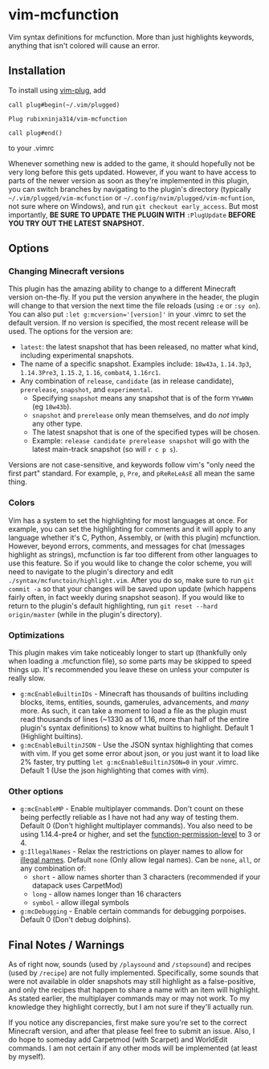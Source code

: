 # vim-mcfunction
Vim syntax definitions for mcfunction. More than just highlights keywords, anything that isn't colored will cause an error.

## Installation

To install using [vim-plug](https://github.com/junegunn/vim-plug), add
```
call plug#begin(~/.vim/plugged)

Plug rubixninja314/vim-mcfunction

call plug#end()
```
to your .vimrc

Whenever something new is added to the game, it should hopefully not be very long before this gets updated.
However, if you want to have access to parts of the newer version as soon as they're implemented in this plugin, you can switch branches by navigating to the plugin's directory (typically `~/.vim/plugged/vim-mcfunction` or `~/.config/nvim/plugged/vim-mcfuntion`, not sure where on Windows), and run `git checkout early_access`.
But most importantly, **BE SURE TO UPDATE THE PLUGIN WITH** `:PlugUpdate` **BEFORE YOU TRY OUT THE LATEST SNAPSHOT.**

## Options
### Changing Minecraft versions
This plugin has the amazing ability to change to a different Minecraft version on-the-fly.
If you put the version anywhere in the header, the plugin will change to that version the next time the file reloads (using `:e` or `:sy on`).
You can also put `:let g:mcversion='[version]'` in your .vimrc to set the default version.
If no version is specified, the most recent release will be used.
The options for the version are:
- `latest`: the latest snapshot that has been released, no matter what kind, including experimental snapshots.
- The name of a specific snapshot. Examples include: `18w43a`, `1.14.3p3`, `1.14.3Pre3`, `1.15.2`, `1.16`, `combat4`, `1.16rc1`.
- Any combination of `release`, `candidate` (as in release candidate), `prerelease`, `snapshot`, and `experimental`.
    - Specifying `snapshot` means any snapshot that is of the form `YYwWWn` (eg `18w43b`).
    - `snapshot` and `prerelease` only mean themselves, and do *not* imply any other type.
    - The latest snapshot that is one of the specified types will be chosen.
    - Example: `release candidate prerelease snapshot` will go with the latest main-track snapshot (so will `r c p s`).

Versions are not case-sensitive, and keywords follow vim's "only need the first part" standard.
For example, `p`, `Pre`, and `pReReLeAsE` all mean the same thing.


### Colors
Vim has a system to set the highlighting for most languages at once. For example, you can set the highlighting for comments and it will apply to any language whether it's C, Python, Assembly, or (with this plugin) mcfunction.
However, beyond errors, comments, and messages for chat (messages highlight as strings), mcfunction is far too different from other languages to use this feature.
So if you would like to change the color scheme, you will need to navigate to the plugin's directory and edit `./syntax/mcfunctoin/highlight.vim`.
After you do so, make sure to run `git commit -a` so that your changes will be saved upon update (which happens fairly often, in fact weekly during snapshot season).
If you would like to return to the plugin's default highlighting, run `git reset --hard origin/master` (while in the plugin's directory).

### Optimizations
This plugin makes vim take noticeably longer to start up (thankfully only when loading a .mcfunction file), so some parts may be skipped to speed things up. It's recommended you leave these on unless your computer is really slow.
- `g:mcEnableBuiltinIDs` - Minecraft has thousands of builtins including blocks, items, entities, sounds, gamerules, advancements, and *many* more. As such, it can take a moment to load a file as the plugin must read thousands of lines (~1330 as of 1.16, more than half of the entire plugin's syntax definitions) to know what builtins to highlight. Default 1 (Highlight builtins).
- `g:mcEnableBuiltinJSON` - Use the JSON syntax highlighting that comes with vim. If you get some error about json, or you just want it to load like 2% faster, try putting `let g:mcEnableBuiltinJSON=0` in your .vimrc. Default 1 (Use the json highlighting that comes with vim).

### Other options
- `g:mcEnableMP` - Enable multiplayer commands. Don't count on these being perfectly reliable as I have not had any way of testing them. Default 0 (Don't highlight multiplayer commands). You also need to be using 1.14.4-pre4 or higher, and set the [function-permission-level](https://minecraft.gamepedia.com/Server.properties#function-permission-level) to 3 or 4.
- `g:IllegalNames` - Relax the restrictions on player names to allow for [illegal names](https://minecraft.gamepedia.com/Player#Username). Default `none` (Only allow legal names). Can be `none`, `all`, or any combination of:
    - `short` - allow names shorter than 3 characters (recommended if your datapack uses CarpetMod)
    - `long` - allow names longer than 16 characters
    - `symbol` - allow illegal symbols
- `g:mcDebugging` - Enable certain commands for debugging porpoises. Default 0 (Don't debug dolphins).

## Final Notes / Warnings

As of right now, sounds (used by `/playsound` and `/stopsound`) and recipes (used by `/recipe`) are not fully implemented.
Specifically, some sounds that were not available in older snapshots may still highlight as a false-positive, and only the recipes that happen to share a name with an item will highlight.
As stated earlier, the multiplayer commands may or may not work. To my knowledge they highlight correctly, but I am not sure if they'll actually run.

If you notice any discrepancies, first make sure you're set to the correct Minecraft version, and after that please feel free to submit an issue.
Also, I do hope to someday add Carpetmod (with Scarpet) and WorldEdit commands.
I am not certain if any other mods will be implemented (at least by myself).

